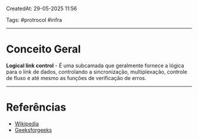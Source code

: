 CreatedAt: 29-05-2025 11:56

Tags: #protrocol #infra 

---
# Conceito Geral
**Logical link control** - É uma subcamada que geralmente fornece a lógica para o link de dados, controlando a sincronização, multiplexação, controle de fluxo e até mesmo as funções de verificação de erros.

---
# Referências
- [Wikipedia](https://pt.wikipedia.org/wiki/Controle_de_enlace_l%C3%B3gico)
- [Geeksforgeeks](https://www.geeksforgeeks.org/logical-link-control-llc-protocol-data-unit/)